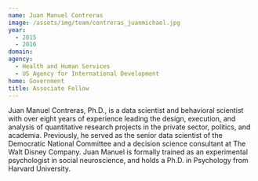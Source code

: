 ```yaml
---
name: Juan Manuel Contreras
image: /assets/img/team/contreras_juanmichael.jpg
year: 
  - 2015
  - 2016
domain:
agency:
  - Health and Human Services
  - US Agency for International Development
home: Government
title: Associate Fellow
---
```


Juan Manuel Contreras, Ph.D., is a data scientist and behavioral scientist with over eight years of experience leading the design, execution, and analysis of quantitative research projects in the private sector, politics, and academia. Previously, he served as the senior data scientist of the Democratic National Committee and a decision science consultant at The Walt Disney Company. Juan Manuel is formally trained as an experimental psychologist in social neuroscience, and holds a Ph.D. in Psychology from Harvard University.
